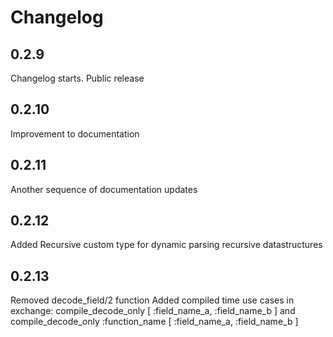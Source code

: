 # Changelog

## 0.2.9

Changelog starts. Public release

## 0.2.10

Improvement to documentation

## 0.2.11

Another sequence of documentation updates

## 0.2.12

Added Recursive custom type for dynamic parsing recursive datastructures

## 0.2.13

Removed decode_field/2 function
Added compiled time use cases in exchange: 
compile_decode_only [ :field_name_a, :field_name_b ] and compile_decode_only :function_name [ :field_name_a, :field_name_b ]